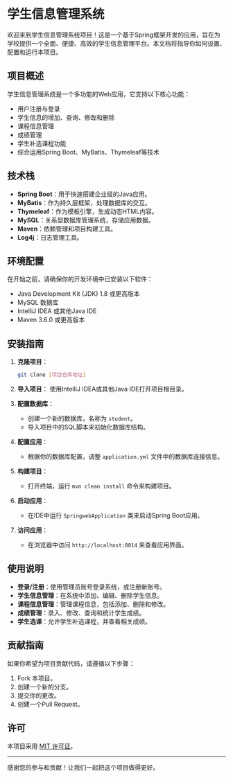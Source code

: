 # 学生信息管理系统

欢迎来到学生信息管理系统项目！这是一个基于Spring框架开发的应用，旨在为学校提供一个全面、便捷、高效的学生信息管理平台。本文档将指导你如何设置、配置和运行本项目。

## 项目概述

学生信息管理系统是一个多功能的Web应用，它支持以下核心功能：

- 用户注册与登录
- 学生信息的增加、查询、修改和删除
- 课程信息管理
- 成绩管理
- 学生补选课程功能
- 综合运用Spring Boot、MyBatis、Thymeleaf等技术

## 技术栈

- **Spring Boot**：用于快速搭建企业级的Java应用。
- **MyBatis**：作为持久层框架，处理数据库的交互。
- **Thymeleaf**：作为模板引擎，生成动态HTML内容。
- **MySQL**：关系型数据库管理系统，存储应用数据。
- **Maven**：依赖管理和项目构建工具。
- **Log4j**：日志管理工具。

## 环境配置

在开始之前，请确保你的开发环境中已安装以下软件：

- Java Development Kit (JDK) 1.8 或更高版本
- MySQL 数据库
- IntelliJ IDEA 或其他Java IDE
- Maven 3.6.0 或更高版本

## 安装指南

1. **克隆项目**：
   ```bash
   git clone [项目仓库地址]
   ```

2. **导入项目**：
   使用IntelliJ IDEA或其他Java IDE打开项目根目录。

3. **配置数据库**：
   - 创建一个新的数据库，名称为 `student`。
   - 导入项目中的SQL脚本来初始化数据库结构。

4. **配置应用**：
   - 根据你的数据库配置，调整 `application.yml` 文件中的数据库连接信息。

5. **构建项目**：
   - 打开终端，运行 `mvn clean install` 命令来构建项目。

6. **启动应用**：
   - 在IDE中运行 `SpringwebApplication` 类来启动Spring Boot应用。

7. **访问应用**：
   - 在浏览器中访问 `http://localhost:8014` 来查看应用界面。

## 使用说明

- **登录/注册**：使用管理员账号登录系统，或注册新账号。
- **学生信息管理**：在系统中添加、编辑、删除学生信息。
- **课程信息管理**：管理课程信息，包括添加、删除和修改。
- **成绩管理**：录入、修改、查询和统计学生成绩。
- **学生选课**：允许学生补选课程，并查看相关成绩。

## 贡献指南

如果你希望为项目贡献代码，请遵循以下步骤：

1. Fork 本项目。
2. 创建一个新的分支。
3. 提交你的更改。
4. 创建一个Pull Request。

## 许可

本项目采用 [MIT 许可证](LICENSE)。

---

感谢您的参与和贡献！让我们一起把这个项目做得更好。
